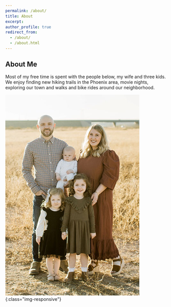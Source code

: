 ```yaml
---
permalink: /about/
title: About
excerpt:
author_profile: true
redirect_from:
  - /about/
  - /about.html
---
```


About Me
----
Most of my free time is spent with the people below, my wife and three kids. We enjoy finding new hiking trails in the Phoenix area, movie nights, exploring our town and walks and bike rides around our neighborhood.

![family_photo](/images/family.jpg){:class="img-responsive"}
